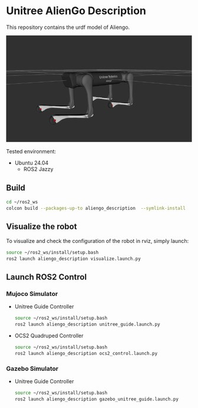 # Unitree AlienGo Description

This repository contains the urdf model of Aliengo.

![Aliengo](../../../.images/aliengo.png)

Tested environment:

* Ubuntu 24.04
    * ROS2 Jazzy

## Build

```bash
cd ~/ros2_ws
colcon build --packages-up-to aliengo_description  --symlink-install
```

## Visualize the robot

To visualize and check the configuration of the robot in rviz, simply launch:

```bash
source ~/ros2_ws/install/setup.bash
ros2 launch aliengo_description visualize.launch.py
```

## Launch ROS2 Control

### Mujoco Simulator

* Unitree Guide Controller
  ```bash
  source ~/ros2_ws/install/setup.bash
  ros2 launch aliengo_description unitree_guide.launch.py
  ```
* OCS2 Quadruped Controller
  ```bash
  source ~/ros2_ws/install/setup.bash
  ros2 launch aliengo_description ocs2_control.launch.py
  ```

### Gazebo Simulator

* Unitree Guide Controller
  ```bash
  source ~/ros2_ws/install/setup.bash
  ros2 launch aliengo_description gazebo_unitree_guide.launch.py
  ```